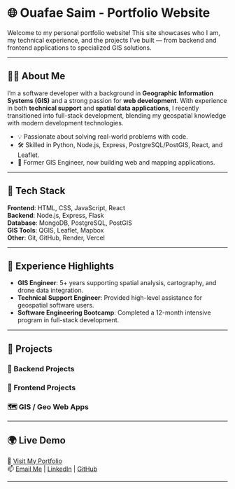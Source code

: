 # 🌐 Ouafae Saim - Portfolio Website

Welcome to my personal portfolio website! This site showcases who I am, my technical experience, and the projects I’ve built — from backend and frontend applications to specialized GIS solutions.

---

## 🧑‍💻 About Me

I’m a software developer with a background in **Geographic Information Systems (GIS)** and a strong passion for **web development**. With experience in both **technical support** and **spatial data applications**, I recently transitioned into full-stack development, blending my geospatial knowledge with modern development technologies.

- 💡 Passionate about solving real-world problems with code.
- 🛠 Skilled in Python, Node.js, Express, PostgreSQL/PostGIS, React, and Leaflet.
- 📍 Former GIS Engineer, now building web and mapping applications.

---

## 🧰 Tech Stack

**Frontend**: HTML, CSS, JavaScript, React  
**Backend**: Node.js, Express, Flask  
**Database**: MongoDB, PostgreSQL, PostGIS  
**GIS Tools**: QGIS, Leaflet, Mapbox  
**Other**: Git, GitHub, Render, Vercel

---

## 💼 Experience Highlights

- **GIS Engineer**: 5+ years supporting spatial analysis, cartography, and drone data integration.
- **Technical Support Engineer**: Provided high-level assistance for geospatial software users.
- **Software Engineering Bootcamp**: Completed a 12-month intensive program in full-stack development.

---

## 🚀 Projects

### 🔧 Backend Projects

### 🎨 Frontend Projects

### 🗺️ GIS / Geo Web Apps

---

## 🌍 Live Demo

🔗 [Visit My Portfolio](https://ouafcode.github.io/Portfolio-website/)  
📫 [Email Me](mailto:ouafaesaim@gmail.com) | [LinkedIn](https://www.linkedin.com/in/ouafae-saim/) | [GitHub](https://github.com/ouafcode)

---
